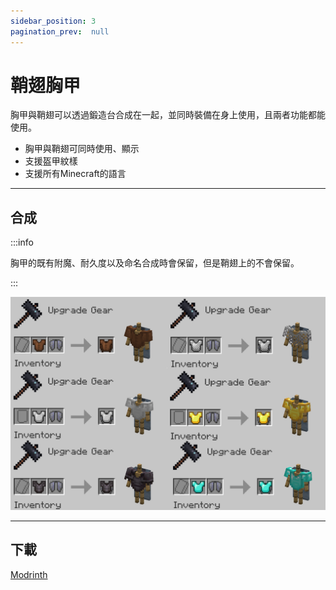 ```yaml
---
sidebar_position: 3
pagination_prev:  null 
---
```


# 鞘翅胸甲

胸甲與鞘翅可以透過鍛造台合成在一起，並同時裝備在身上使用，且兩者功能都能使用。

- 胸甲與鞘翅可同時使用、顯示
- 支援盔甲紋樣
- 支援所有Minecraft的語言

---
## 合成

:::info

胸甲的既有附魔、耐久度以及命名合成時會保留，但是鞘翅上的不會保留。

:::

![craft](./img/craft.png)

---
## 下載

<a className="button button--success button--lg" target="_blank" href="https://modrinth.com/datapack/elytra_chestplate">Modrinth</a>